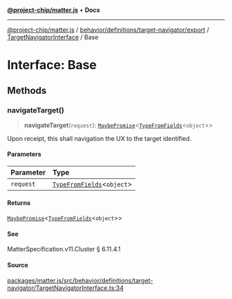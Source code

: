 [**@project-chip/matter.js**](../../../../../../../README.md) • **Docs**

***

[@project-chip/matter.js](../../../../../../../modules.md) / [behavior/definitions/target-navigator/export](../../../README.md) / [TargetNavigatorInterface](../README.md) / Base

# Interface: Base

## Methods

### navigateTarget()

> **navigateTarget**(`request`): [`MaybePromise`](../../../../../../../util/export/README.md#maybepromiset)\<[`TypeFromFields`](../../../../../../../tlv/export/README.md#typefromfieldsf)\<`object`\>\>

Upon receipt, this shall navigation the UX to the target identified.

#### Parameters

| Parameter | Type |
| :------ | :------ |
| `request` | [`TypeFromFields`](../../../../../../../tlv/export/README.md#typefromfieldsf)\<`object`\> |

#### Returns

[`MaybePromise`](../../../../../../../util/export/README.md#maybepromiset)\<[`TypeFromFields`](../../../../../../../tlv/export/README.md#typefromfieldsf)\<`object`\>\>

#### See

MatterSpecification.v11.Cluster § 6.11.4.1

#### Source

[packages/matter.js/src/behavior/definitions/target-navigator/TargetNavigatorInterface.ts:34](https://github.com/project-chip/matter.js/blob/7a8cbb56b87d4ccf34bec5a9a95ab40a1711324f/packages/matter.js/src/behavior/definitions/target-navigator/TargetNavigatorInterface.ts#L34)
